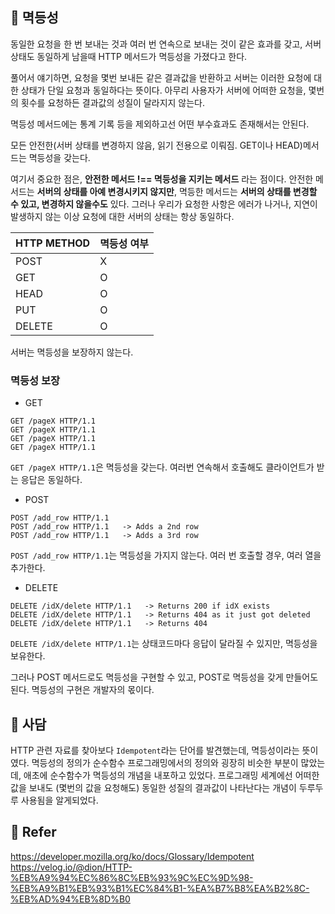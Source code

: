 ## 🤔 멱등성

동일한 요청을 한 번 보내는 것과 여러 번 연속으로 보내는 것이 같은 효과를 갖고, 서버 상태도 동일하게 남을때 HTTP 메서드가 멱등성을 가졌다고 한다.

풀어서 얘기하면, 요청을 몇번 보내든 같은 결과값을 반환하고 서버는 이러한 요청에 대한 상태가 단일 요청과 동일하다는 뜻이다. 아무리 사용자가 서버에 어떠한 요청을, 몇번의 횟수를 요청하든 결과값의 성질이 달라지지 않는다.

멱등성 메서드에는 통계 기록 등을 제외하고선 어떤 부수효과도 존재해서는 안된다.

모든 안전한(서버 상태를 변경하지 않음, 읽기 전용으로 이뤄짐. GET이나 HEAD)메서드는 멱등성을 갖는다.

여기서 중요한 점은, **안전한 메서드 !== 멱등성을 지키는 메서드** 라는 점이다. 
안전한 메서드는 **서버의 상태를 아예 변경시키지 않지만**, 
멱등한 메서드는 **서버의 상태를 변경할 수 있고, 변경하지 않을수도** 있다. 
그러나 우리가 요청한 사항은 에러가 나거나, 지연이 발생하지 않는 이상 요청에 대한 서버의 상태는 항상 동일하다.

| HTTP METHOD | 멱등성 여부 |
| ----------- | ----------- |
| POST        | X           |
| GET         | O           |
| HEAD        | O           |
| PUT         | O           |
| DELETE      | O           |

서버는 멱등성을 보장하지 않는다.

### 멱등성 보장

- GET

```
GET /pageX HTTP/1.1
GET /pageX HTTP/1.1
GET /pageX HTTP/1.1
GET /pageX HTTP/1.1
```

`GET /pageX HTTP/1.1`은 멱등성을 갖는다. 여러번 연속해서 호출해도 클라이언트가 받는 응답은 동일하다.

- POST

```
POST /add_row HTTP/1.1
POST /add_row HTTP/1.1   -> Adds a 2nd row
POST /add_row HTTP/1.1   -> Adds a 3rd row
```

`POST /add_row HTTP/1.1`는 멱등성을 가지지 않는다. 여러 번 호출할 경우, 여러 열을 추가한다.

- DELETE

```
DELETE /idX/delete HTTP/1.1   -> Returns 200 if idX exists
DELETE /idX/delete HTTP/1.1   -> Returns 404 as it just got deleted
DELETE /idX/delete HTTP/1.1   -> Returns 404
```

`DELETE /idX/delete HTTP/1.1`는 상태코드마다 응답이 달라질 수 있지만, 멱등성을 보유한다.

그러나 POST 메서드로도 멱등성을 구현할 수 있고, POST로 멱등성을 갖게 만들어도 된다. 멱등성의 구현은 개발자의 몫이다.

## 👀 사담

HTTP 관련 자료를 찾아보다 `Idempotent`라는 단어를 발견했는데, 멱등성이라는 뜻이였다. 멱등성의 정의가 순수함수 프로그래밍에서의 정의와 굉장히 비슷한 부분이 많았는데, 애초에 순수함수가 멱등성의 개념을 내포하고 있었다. 프로그래밍 세계에선 어떠한 값을 보내도 (몇번의 값을 요청해도) 동일한 성질의 결과값이 나타난다는 개념이 두루두루 사용됨을 알게되었다.

## 🔗 Refer

https://developer.mozilla.org/ko/docs/Glossary/Idempotent
https://velog.io/@dion/HTTP-%EB%A9%94%EC%86%8C%EB%93%9C%EC%9D%98-%EB%A9%B1%EB%93%B1%EC%84%B1-%EA%B7%B8%EA%B2%8C-%EB%AD%94%EB%8D%B0